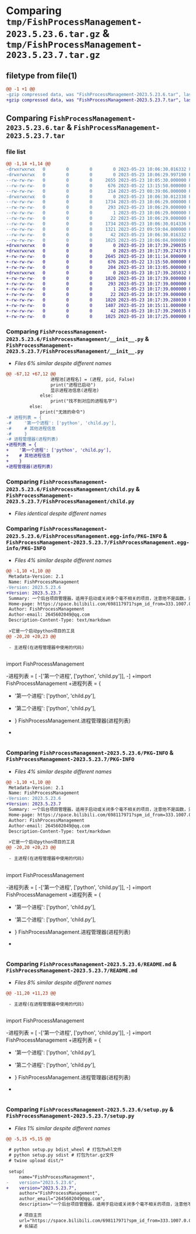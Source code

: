 # Comparing `tmp/FishProcessManagement-2023.5.23.6.tar.gz` & `tmp/FishProcessManagement-2023.5.23.7.tar.gz`

## filetype from file(1)

```diff
@@ -1 +1 @@
-gzip compressed data, was "FishProcessManagement-2023.5.23.6.tar", last modified: Tue May 23 10:06:30 2023, max compression
+gzip compressed data, was "FishProcessManagement-2023.5.23.7.tar", last modified: Tue May 23 10:17:39 2023, max compression
```

## Comparing `FishProcessManagement-2023.5.23.6.tar` & `FishProcessManagement-2023.5.23.7.tar`

### file list

```diff
@@ -1,14 +1,14 @@
-drwxrwxrwx   0        0        0        0 2023-05-23 10:06:30.016332 FishProcessManagement-2023.5.23.6/
-drwxrwxrwx   0        0        0        0 2023-05-23 10:06:29.997190 FishProcessManagement-2023.5.23.6/FishProcessManagement/
--rw-rw-rw-   0        0        0     2655 2023-05-23 10:05:30.000000 FishProcessManagement-2023.5.23.6/FishProcessManagement/__init__.py
--rw-rw-rw-   0        0        0      676 2023-05-22 13:15:50.000000 FishProcessManagement-2023.5.23.6/FishProcessManagement/child.py
--rw-rw-rw-   0        0        0      214 2023-05-23 08:39:06.000000 FishProcessManagement-2023.5.23.6/FishProcessManagement/test.py
-drwxrwxrwx   0        0        0        0 2023-05-23 10:06:30.012338 FishProcessManagement-2023.5.23.6/FishProcessManagement.egg-info/
--rw-rw-rw-   0        0        0     1734 2023-05-23 10:06:29.000000 FishProcessManagement-2023.5.23.6/FishProcessManagement.egg-info/PKG-INFO
--rw-rw-rw-   0        0        0      293 2023-05-23 10:06:29.000000 FishProcessManagement-2023.5.23.6/FishProcessManagement.egg-info/SOURCES.txt
--rw-rw-rw-   0        0        0        1 2023-05-23 10:06:29.000000 FishProcessManagement-2023.5.23.6/FishProcessManagement.egg-info/dependency_links.txt
--rw-rw-rw-   0        0        0       22 2023-05-23 10:06:29.000000 FishProcessManagement-2023.5.23.6/FishProcessManagement.egg-info/top_level.txt
--rw-rw-rw-   0        0        0     1734 2023-05-23 10:06:30.014336 FishProcessManagement-2023.5.23.6/PKG-INFO
--rw-rw-rw-   0        0        0     1321 2023-05-23 09:59:04.000000 FishProcessManagement-2023.5.23.6/README.md
--rw-rw-rw-   0        0        0       42 2023-05-23 10:06:30.016332 FishProcessManagement-2023.5.23.6/setup.cfg
--rw-rw-rw-   0        0        0     1025 2023-05-23 10:06:04.000000 FishProcessManagement-2023.5.23.6/setup.py
+drwxrwxrwx   0        0        0        0 2023-05-23 10:17:39.290035 FishProcessManagement-2023.5.23.7/
+drwxrwxrwx   0        0        0        0 2023-05-23 10:17:39.274379 FishProcessManagement-2023.5.23.7/FishProcessManagement/
+-rw-rw-rw-   0        0        0     2645 2023-05-23 10:11:14.000000 FishProcessManagement-2023.5.23.7/FishProcessManagement/__init__.py
+-rw-rw-rw-   0        0        0      676 2023-05-22 13:15:50.000000 FishProcessManagement-2023.5.23.7/FishProcessManagement/child.py
+-rw-rw-rw-   0        0        0      204 2023-05-23 10:13:05.000000 FishProcessManagement-2023.5.23.7/FishProcessManagement/test.py
+drwxrwxrwx   0        0        0        0 2023-05-23 10:17:39.285032 FishProcessManagement-2023.5.23.7/FishProcessManagement.egg-info/
+-rw-rw-rw-   0        0        0     1820 2023-05-23 10:17:39.000000 FishProcessManagement-2023.5.23.7/FishProcessManagement.egg-info/PKG-INFO
+-rw-rw-rw-   0        0        0      293 2023-05-23 10:17:39.000000 FishProcessManagement-2023.5.23.7/FishProcessManagement.egg-info/SOURCES.txt
+-rw-rw-rw-   0        0        0        1 2023-05-23 10:17:39.000000 FishProcessManagement-2023.5.23.7/FishProcessManagement.egg-info/dependency_links.txt
+-rw-rw-rw-   0        0        0       22 2023-05-23 10:17:39.000000 FishProcessManagement-2023.5.23.7/FishProcessManagement.egg-info/top_level.txt
+-rw-rw-rw-   0        0        0     1820 2023-05-23 10:17:39.288030 FishProcessManagement-2023.5.23.7/PKG-INFO
+-rw-rw-rw-   0        0        0     1407 2023-05-23 10:15:11.000000 FishProcessManagement-2023.5.23.7/README.md
+-rw-rw-rw-   0        0        0       42 2023-05-23 10:17:39.290035 FishProcessManagement-2023.5.23.7/setup.cfg
+-rw-rw-rw-   0        0        0     1025 2023-05-23 10:17:25.000000 FishProcessManagement-2023.5.23.7/setup.py
```

### Comparing `FishProcessManagement-2023.5.23.6/FishProcessManagement/__init__.py` & `FishProcessManagement-2023.5.23.7/FishProcessManagement/__init__.py`

 * *Files 6% similar despite different names*

```diff
@@ -67,12 +67,12 @@
                 进程池[进程名] = (进程, pid, False)
                 print("进程已启动")
                 显示进程池信息(进程池)
             else:
                 print("找不到对应的进程名字")
         else:
             print("无效的命令")
-# 进程列表 = {
-#     '第一个进程': ['python', 'child.py'],
-#     # 其他进程信息
-#     }
-# 进程管理器(进程列表)
+进程列表 = {
+    '第一个进程': ['python', 'child.py'],
+    # 其他进程信息
+    }
+进程管理器(进程列表)
```

### Comparing `FishProcessManagement-2023.5.23.6/FishProcessManagement/child.py` & `FishProcessManagement-2023.5.23.7/FishProcessManagement/child.py`

 * *Files identical despite different names*

### Comparing `FishProcessManagement-2023.5.23.6/FishProcessManagement.egg-info/PKG-INFO` & `FishProcessManagement-2023.5.23.7/FishProcessManagement.egg-info/PKG-INFO`

 * *Files 4% similar despite different names*

```diff
@@ -1,10 +1,10 @@
 Metadata-Version: 2.1
 Name: FishProcessManagement
-Version: 2023.5.23.6
+Version: 2023.5.23.7
 Summary: 一个后台项目管理器，适用于启动或关闭多个毫不相关的项目，注意他不是函数，只允许启动时指定程序的位置
 Home-page: https://space.bilibili.com/698117971?spm_id_from=333.1007.0.0
 Author: FishProcessManagement
 Author-email: 2645602049@qq.com
 Description-Content-Type: text/markdown
 
 >它是一个启动python项目的工具
@@ -20,20 +20,23 @@
 
 - 主进程(在进程管理器中使用的代码)
 
 ```
 
 import FishProcessManagement
 
-进程列表 = [
-['第一个进程', ['python', 'child.py']],
-]
+import FishProcessManagement
+进程列表 = {
+    '第一个进程': ['python', 'child.py'],
+    '第二个进程': ['python', 'child.py'],
 
+    }
 FishProcessManagement.进程管理器(进程列表)
 
+
 ```
```

### Comparing `FishProcessManagement-2023.5.23.6/PKG-INFO` & `FishProcessManagement-2023.5.23.7/PKG-INFO`

 * *Files 4% similar despite different names*

```diff
@@ -1,10 +1,10 @@
 Metadata-Version: 2.1
 Name: FishProcessManagement
-Version: 2023.5.23.6
+Version: 2023.5.23.7
 Summary: 一个后台项目管理器，适用于启动或关闭多个毫不相关的项目，注意他不是函数，只允许启动时指定程序的位置
 Home-page: https://space.bilibili.com/698117971?spm_id_from=333.1007.0.0
 Author: FishProcessManagement
 Author-email: 2645602049@qq.com
 Description-Content-Type: text/markdown
 
 >它是一个启动python项目的工具
@@ -20,20 +20,23 @@
 
 - 主进程(在进程管理器中使用的代码)
 
 ```
 
 import FishProcessManagement
 
-进程列表 = [
-['第一个进程', ['python', 'child.py']],
-]
+import FishProcessManagement
+进程列表 = {
+    '第一个进程': ['python', 'child.py'],
+    '第二个进程': ['python', 'child.py'],
 
+    }
 FishProcessManagement.进程管理器(进程列表)
 
+
 ```
```

### Comparing `FishProcessManagement-2023.5.23.6/README.md` & `FishProcessManagement-2023.5.23.7/README.md`

 * *Files 8% similar despite different names*

```diff
@@ -11,20 +11,23 @@
 
 - 主进程(在进程管理器中使用的代码)
 
 ```
 
 import FishProcessManagement
 
-进程列表 = [
-['第一个进程', ['python', 'child.py']],
-]
+import FishProcessManagement
+进程列表 = {
+    '第一个进程': ['python', 'child.py'],
+    '第二个进程': ['python', 'child.py'],
 
+    }
 FishProcessManagement.进程管理器(进程列表)
 
+
 ```
```

### Comparing `FishProcessManagement-2023.5.23.6/setup.py` & `FishProcessManagement-2023.5.23.7/setup.py`

 * *Files 1% similar despite different names*

```diff
@@ -5,15 +5,15 @@
 
 # python setup.py bdist_wheel # 打包为whl文件
 # python setup.py sdist # 打包为tar.gz文件
 # twine upload dist/*
 
 setup(
     name="FishProcessManagement",
-    version="2023.5.23.6",
+    version="2023.5.23.7",
     author="FishProcessManagement",
     author_email="2645602049@qq.com",
     description="一个后台项目管理器，适用于启动或关闭多个毫不相关的项目，注意他不是函数，只允许启动时指定程序的位置",
 
     # 项目主页
     url="https://space.bilibili.com/698117971?spm_id_from=333.1007.0.0",
     # 长描述
```

